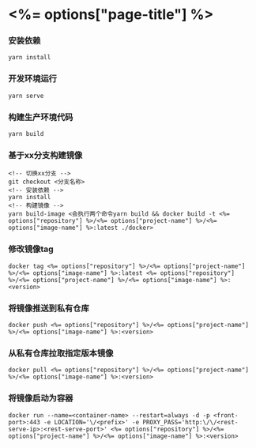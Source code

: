 <!--
 * @Author: wupeiwen <javapeiwen2010@gmail.com>
 * @Date: 2020-12-10 11:02:58
 * @LastEditors: wupeiwen <javapeiwen2010@gmail.com>
 * @LastEditTime: 2020-12-11 11:48:31
-->
# <%= options["page-title"] %>

### 安装依赖
```
yarn install
```

### 开发环境运行
```
yarn serve
```

### 构建生产环境代码
```
yarn build
```

### 基于xx分支构建镜像
```
<!-- 切换xx分支 -->
git checkout <分支名称>
<!-- 安装依赖 -->
yarn install
<!-- 构建镜像 -->
yarn build-image <会执行两个命令yarn build && docker build -t <%= options["repository"] %>/<%= options["project-name"] %>/<%= options["image-name"] %>:latest ./docker>
```

### 修改镜像tag
```
docker tag <%= options["repository"] %>/<%= options["project-name"] %>/<%= options["image-name"] %>:latest <%= options["repository"] %>/<%= options["project-name"] %>/<%= options["image-name"] %>:<version>
```

### 将镜像推送到私有仓库
```
docker push <%= options["repository"] %>/<%= options["project-name"] %>/<%= options["image-name"] %>:<version>
```

### 从私有仓库拉取指定版本镜像
```
docker pull <%= options["repository"] %>/<%= options["project-name"] %>/<%= options["image-name"] %>:<version>
```

### 将镜像启动为容器
```
docker run --name=<container-name> --restart=always -d -p <front-port>:443 -e LOCATION='\/<prefix>' -e PROXY_PASS='http:\/\/<rest-serve-ip>:<rest-serve-port>' <%= options["repository"] %>/<%= options["project-name"] %>/<%= options["image-name"] %>:<version>
```